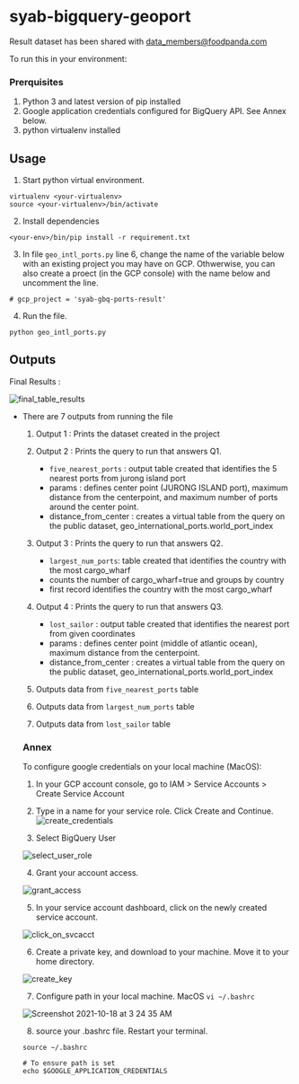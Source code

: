 # syab-bigquery-geoport

Result dataset has been shared with data_members@foodpanda.com

To run this in your environment:
### Prerquisites
1. Python 3 and latest version of pip installed
2. Google application credentials configured for BigQuery API. See Annex below.
3. python virtualenv installed

## Usage
1. Start python virtual environment.
```
virtualenv <your-virtualenv>
source <your-virtualenv>/bin/activate
```

2. Install dependencies
```
<your-env>/bin/pip install -r requirement.txt
```

3. In file ```geo_intl_ports.py``` line 6, change the name of the variable below with an existing project you may have on GCP. Othwerwise, you can also create a proect (in the GCP console) with the name below and uncomment the line.
```
# gcp_project = 'syab-gbq-ports-result'
```

4. Run the file.
```
python geo_intl_ports.py
```

## Outputs
Final Results :

![final_table_results](https://user-images.githubusercontent.com/14856777/137642165-e652251b-f9a8-426f-84bf-b2a4092e7783.png)

- There are 7 outputs from running the file
    1. Output 1 : Prints the dataset created in the project

    2. Output 2 : Prints the query to run that answers Q1.
        - `five_nearest_ports` : output table created that identifies the 5 nearest ports from jurong island port
        - params : defines center point (JURONG ISLAND port), maximum distance from the centerpoint, and maximum number of ports around the center point.
        - distance_from_center : creates a virtual table from the query on the public dataset, geo_international_ports.world_port_index 

    3. Output 3 : Prints the query to run that answers Q2.
        - `largest_num_ports`: table created that identifies the country with the most cargo_wharf
        - counts the number of cargo_wharf=true and groups by country
        - first record identifies the country with the most cargo_wharf

    4. Output 4 : Prints the query to run that answers Q3.
        - `lost_sailor` : output table created that identifies the nearest port from given coordinates
        - params : defines center point (middle of atlantic ocean), maximum distance from the centerpoint.
        - distance_from_center : creates a virtual table from the query on the public dataset, geo_international_ports.world_port_index 
    5. Outputs data from `five_nearest_ports` table
    6. Outputs data from `largest_num_ports` table
    7. Outputs data from `lost_sailor` table

    ### Annex

    To configure google credentials on your local machine (MacOS):
    1. In your GCP account console, go to IAM > Service Accounts > Create Service Account

    2. Type in a name for your service role. Click Create and Continue.
    ![create_credentials](https://user-images.githubusercontent.com/14856777/137641795-bc2250b1-75ba-47d0-9851-890184950dac.png)


    3. Select BigQuery User

    ![select_user_role](https://user-images.githubusercontent.com/14856777/137642148-0f8ff4e8-b9bf-4921-b212-ecd1f6eeef07.png)

    4. Grant your account access.

    ![grant_access](https://user-images.githubusercontent.com/14856777/137642156-820b10b7-43c8-4c5e-b4e5-46ca230a5535.png)

    5. In your service account dashboard, click on the newly created service account.

    ![click_on_svcacct](https://user-images.githubusercontent.com/14856777/137642161-7e4c4714-d098-4545-a2e5-e1b45ac37dba.png)

    6. Create a private key, and download to your machine. Move it to your home directory.

    ![create_key](https://user-images.githubusercontent.com/14856777/137642163-3fec1a1c-8e5c-4cb5-8939-69185d497d77.png)

    7. Configure path in your local machine. MacOS `vi ~/.bashrc`

    ![Screenshot 2021-10-18 at 3 24 35 AM](https://user-images.githubusercontent.com/14856777/137642170-9319acbb-e60e-4c93-86ee-3293d077ec15.png)

    8. source your .bashrc file. Restart your terminal.
    ```
    source ~/.bashrc
    
    # To ensure path is set
    echo $GOOGLE_APPLICATION_CREDENTIALS
    ```

